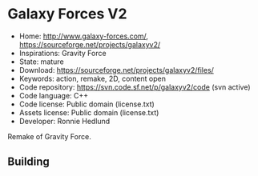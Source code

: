 # Galaxy Forces V2

- Home: http://www.galaxy-forces.com/, https://sourceforge.net/projects/galaxyv2/
- Inspirations: Gravity Force
- State: mature
- Download: https://sourceforge.net/projects/galaxyv2/files/
- Keywords: action, remake, 2D, content open
- Code repository: https://svn.code.sf.net/p/galaxyv2/code (svn active)
- Code language: C++
- Code license: Public domain (license.txt)
- Assets license: Public domain (license.txt)
- Developer: Ronnie Hedlund

Remake of Gravity Force.

## Building
